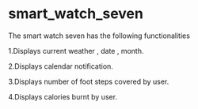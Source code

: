 # smart_watch_seven
The smart watch seven has the following functionalities

1.Displays current weather , date , month.

2.Displays calendar notification.

3.Displays number of foot steps covered by user.

4.Displays calories burnt by user.
